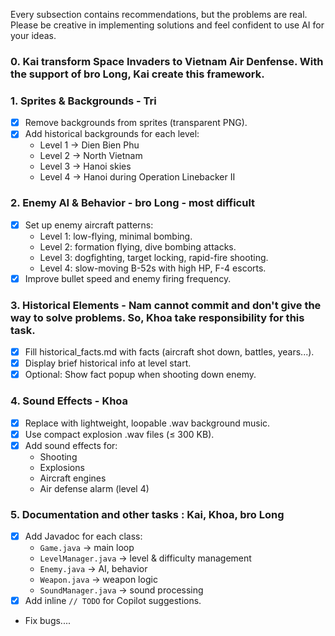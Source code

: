 Every subsection contains recommendations, but the problems are real. Please be creative in implementing solutions and feel confident to use AI for your ideas.

### 0. Kai transform Space Invaders to Vietnam Air Denfense. With the support of bro Long, Kai create this framework.

### 1. Sprites & Backgrounds - Tri
- [x] Remove backgrounds from sprites (transparent PNG).
- [x] Add historical backgrounds for each level:
  - Level 1 → Dien Bien Phu
  - Level 2 → North Vietnam
  - Level 3 → Hanoi skies
  - Level 4 → Hanoi during Operation Linebacker II

### 2. Enemy AI & Behavior - bro Long - most difficult
- [x] Set up enemy aircraft patterns:
  - Level 1: low-flying, minimal bombing.
  - Level 2: formation flying, dive bombing attacks.
  - Level 3: dogfighting, target locking, rapid-fire shooting.
  - Level 4: slow-moving B-52s with high HP, F-4 escorts.
- [x] Improve bullet speed and enemy firing frequency.

### 3. Historical Elements - Nam cannot commit and don't give the way to solve problems. So, Khoa take responsibility for this task.
- [x] Fill historical_facts.md with facts (aircraft shot down, battles, years...).
- [x] Display brief historical info at level start.
- [x] Optional: Show fact popup when shooting down enemy.

### 4. Sound Effects - Khoa
- [x] Replace with lightweight, loopable .wav background music.
- [x] Use compact explosion .wav files (≤ 300 KB).
- [x] Add sound effects for:
  - Shooting
  - Explosions
  - Aircraft engines
  - Air defense alarm (level 4)

### 5. Documentation and other tasks : Kai, Khoa, bro Long
- [x] Add Javadoc for each class:
  - `Game.java` → main loop
  - `LevelManager.java` → level & difficulty management
  - `Enemy.java` → AI, behavior
  - `Weapon.java` → weapon logic
  - `SoundManager.java` → sound processing
- [x] Add inline `// TODO` for Copilot suggestions.
- Fix bugs....